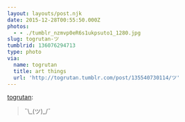 ```yaml
---
layout: layouts/post.njk
date: 2015-12-28T00:55:50.000Z
photos:
  - - ./tumblr_nzmvp0eR6s1ukpsuto1_1280.jpg
slug: togrutan-ツ
tumblrid: 136076294713
type: photo
via:
  name: togrutan
  title: art things
  url: 'http://togrutan.tumblr.com/post/135540730114/ツ'
---
```

<p><a href="http://togrutan.tumblr.com/post/135540730114/%E3%83%84" class="tumblr_blog">togrutan</a>:</p>

<blockquote><p>¯\_(ツ)_/¯<br/></p></blockquote>
